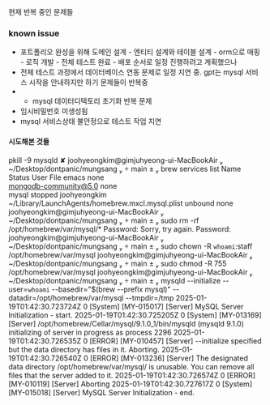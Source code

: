 현재 반복 중인 문제들
### known issue
- 포트폴리오 완성을 위해 도메인 설계 - 엔티티 설계와 테이블 설계 - orm으로 매핑 - 로직 개발 - 전체 테스트 완료 - 배포 순서로 일정 진행하려고 계획했으나
- 전체 테스트 과정에서 데이터베이스 연동 문제로 일정 지연 중. gpt는 mysql 서비스 시작을 안내하지만 하기 문제들이 반복중
- - mysql 데이터디텍토리 초기화 반복 문제
- 임시비밀번호 미생성됨
- mysql 서비스상태 불안정으로 테스트 작업 지연
#### 시도해본 것들

pkill -9 mysqld
✘ joohyeongkim@gimjuhyeong-ui-MacBookAir  ~/Desktop/dontpanic/mungsang   main ±  brew services list
Name                  Status  User         File
emacs                 none                 
mongodb-community@5.0 none                 
mysql                 stopped joohyeongkim ~/Library/LaunchAgents/homebrew.mxcl.mysql.plist
unbound               none                 
joohyeongkim@gimjuhyeong-ui-MacBookAir  ~/Desktop/dontpanic/mungsang   main ±  sudo rm -rf /opt/homebrew/var/mysql/*
Password:
Sorry, try again.
Password:
joohyeongkim@gimjuhyeong-ui-MacBookAir  ~/Desktop/dontpanic/mungsang   main ±  sudo chown -R `whoami`:staff /opt/homebrew/var/mysql
joohyeongkim@gimjuhyeong-ui-MacBookAir  ~/Desktop/dontpanic/mungsang   main ±  sudo chmod -R 755 /opt/homebrew/var/mysql
joohyeongkim@gimjuhyeong-ui-MacBookAir  ~/Desktop/dontpanic/mungsang   main ±  mysqld --initialize --user=`whoami` --basedir="$(brew --prefix mysql)" --datadir=/opt/homebrew/var/mysql --tmpdir=/tmp
2025-01-19T01:42:30.723724Z 0 [System] [MY-015017] [Server] MySQL Server Initialization - start.
2025-01-19T01:42:30.725205Z 0 [System] [MY-013169] [Server] /opt/homebrew/Cellar/mysql/9.1.0_1/bin/mysqld (mysqld 9.1.0) initializing of server in progress as process 2296
2025-01-19T01:42:30.726535Z 0 [ERROR] [MY-010457] [Server] --initialize specified but the data directory has files in it. Aborting.
2025-01-19T01:42:30.726540Z 0 [ERROR] [MY-013236] [Server] The designated data directory /opt/homebrew/var/mysql/ is unusable. You can remove all files that the server added to it.
2025-01-19T01:42:30.726574Z 0 [ERROR] [MY-010119] [Server] Aborting
2025-01-19T01:42:30.727617Z 0 [System] [MY-015018] [Server] MySQL Server Initialization - end.
